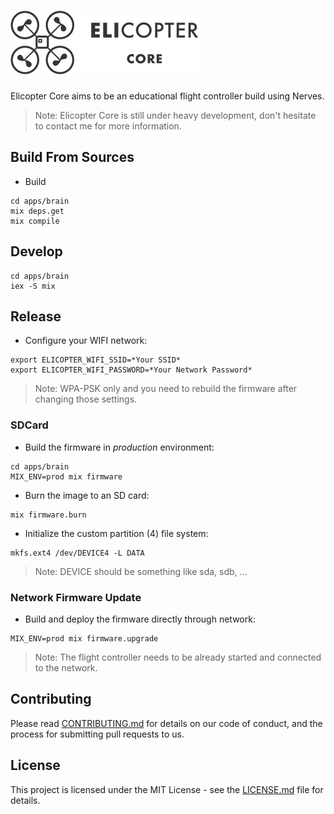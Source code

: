 ![Elicopter Core](logo.png)
=========

Elicopter Core aims to be an educational flight controller build using Nerves.

> Note: Elicopter Core is still under heavy development, don't hesitate to contact me for more information.

## Build From Sources

* Build

```
cd apps/brain
mix deps.get
mix compile
```

## Develop

```
cd apps/brain
iex -S mix
```

## Release

* Configure your WIFI network:
```
export ELICOPTER_WIFI_SSID=*Your SSID*
export ELICOPTER_WIFI_PASSWORD=*Your Network Password*
```

> Note: WPA-PSK only and you need to rebuild the firmware after changing those settings.

### SDCard

* Build the firmware in *production* environment:
```
cd apps/brain
MIX_ENV=prod mix firmware
```

* Burn the image to an SD card:
```
mix firmware.burn
```

* Initialize the custom partition (4) file system:
```
mkfs.ext4 /dev/DEVICE4 -L DATA
```
> Note: DEVICE should be something like sda, sdb, ...

### Network Firmware Update

* Build and deploy the firmware directly through network:
```
MIX_ENV=prod mix firmware.upgrade
```

> Note: The flight controller needs to be already started and connected to the network.

## Contributing

Please read [CONTRIBUTING.md](https://github.com/elicopter/elicopter/blob/master/CONTRIBUTING.md) for details on our code of conduct, and the process for submitting pull requests to us.

## License

This project is licensed under the MIT License - see the [LICENSE.md](https://github.com/elicopter/elicopter/blob/master/LICENSE.md) file for details.
